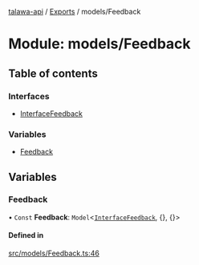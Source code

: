 [talawa-api](../README.md) / [Exports](../modules.md) / models/Feedback

# Module: models/Feedback

## Table of contents

### Interfaces

- [InterfaceFeedback](../interfaces/models_Feedback.InterfaceFeedback.md)

### Variables

- [Feedback](models_Feedback.md#feedback)

## Variables

### Feedback

• `Const` **Feedback**: `Model`\<[`InterfaceFeedback`](../interfaces/models_Feedback.InterfaceFeedback.md), {}, {}\>

#### Defined in

[src/models/Feedback.ts:46](https://github.com/PalisadoesFoundation/talawa-api/blob/4145524/src/models/Feedback.ts#L46)
